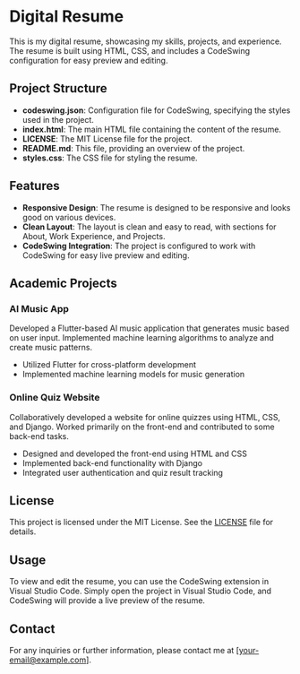 # Digital Resume

This is my digital resume, showcasing my skills, projects, and experience. The resume is built using HTML, CSS, and includes a CodeSwing configuration for easy preview and editing.

## Project Structure

- **codeswing.json**: Configuration file for CodeSwing, specifying the styles used in the project.
- **index.html**: The main HTML file containing the content of the resume.
- **LICENSE**: The MIT License file for the project.
- **README.md**: This file, providing an overview of the project.
- **styles.css**: The CSS file for styling the resume.

## Features

- **Responsive Design**: The resume is designed to be responsive and looks good on various devices.
- **Clean Layout**: The layout is clean and easy to read, with sections for About, Work Experience, and Projects.
- **CodeSwing Integration**: The project is configured to work with CodeSwing for easy live preview and editing.

## Academic Projects

### AI Music App 
Developed a Flutter-based AI music application that generates music based on user input. Implemented machine learning algorithms to analyze and create music patterns.
- Utilized Flutter for cross-platform development
- Implemented machine learning models for music generation

### Online Quiz Website 
Collaboratively developed a website for online quizzes using HTML, CSS, and Django. Worked primarily on the front-end and contributed to some back-end tasks.
- Designed and developed the front-end using HTML and CSS
- Implemented back-end functionality with Django
- Integrated user authentication and quiz result tracking

## License

This project is licensed under the MIT License. See the [LICENSE](LICENSE) file for details.

## Usage

To view and edit the resume, you can use the CodeSwing extension in Visual Studio Code. Simply open the project in Visual Studio Code, and CodeSwing will provide a live preview of the resume.

## Contact

For any inquiries or further information, please contact me at [your-email@example.com].
